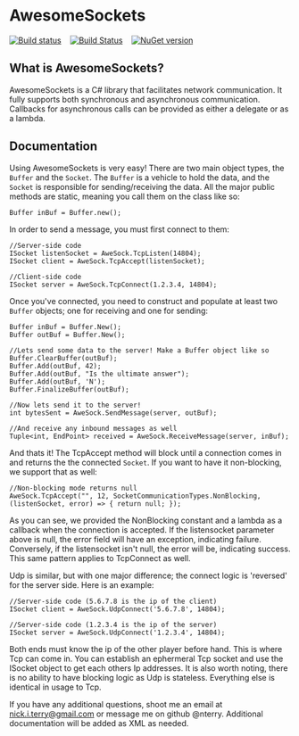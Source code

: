 AwesomeSockets
=========


[![Build status](https://ci.appveyor.com/api/projects/status/smh77tfj8rbqsiuy)](https://ci.appveyor.com/project/nterry/awesomesockets)&nbsp;&nbsp;&nbsp;&nbsp;[![Build Status](https://travis-ci.org/nterry/AwesomeSockets.svg?branch=master)](https://travis-ci.org/nterry/AwesomeSockets)&nbsp;&nbsp;&nbsp;&nbsp;[![NuGet version](https://badge.fury.io/nu/AwesomeSockets.png)](http://badge.fury.io/nu/AwesomeSockets)


What is AwesomeSockets?
-----------------------

AwesomeSockets is a C# library that facilitates network communication. It fully supports both 
synchronous and asynchronous communication. Callbacks for asynchronous calls can be provided 
as either a delegate or as a lambda.
	
Documentation
-------------
	
Using AwesomeSockets is very easy! There are two main object types, the `Buffer` and the `Socket`. The `Buffer` is a vehicle to hold the data, and the `Socket` is responsible for sending/receiving the data. All the major public methods are static, meaning you call them on the class like so:

	
	Buffer inBuf = Buffer.new();
	
In order to send a message, you must first connect to them:

	//Server-side code
	ISocket listenSocket = AweSock.TcpListen(14804);
	ISocket client = AweSock.TcpAccept(listenSocket);
	
	//Client-side code
	ISocket server = AweSock.TcpConnect(1.2.3.4, 14804);
	
Once you've connected, you need to construct and populate at least two `Buffer` objects; one for receiving and one for sending:

	Buffer inBuf = Buffer.New();
	Buffer outBuf = Buffer.New();
	
	//Lets send some data to the server! Make a Buffer object like so
	Buffer.ClearBuffer(outBuf);
	Buffer.Add(outBuf, 42);
	Buffer.Add(outBuf, "Is the ultimate answer");
	Buffer.Add(outBuf, 'N');
	Buffer.FinalizeBuffer(outBuf);
	
	//Now lets send it to the server!
	int bytesSent = AweSock.SendMessage(server, outBuf);
	
	//And receive any inbound messages as well
	Tuple<int, EndPoint> received = AweSock.ReceiveMessage(server, inBuf);

	
And thats it! The TcpAccept method will block until a connection comes in and returns the the connected `Socket`. If you want to have it non-blocking, we support that as well:
	
	//Non-blocking mode returns null
	AweSock.TcpAccept("", 12, SocketCommunicationTypes.NonBlocking, (listenSocket, error) => { return null; });
		
As you can see, we provided the NonBlocking constant and a lambda as a callback when the connection is accepted. If the listensocket parameter above is null, the error field will have an exception, indicating failure. Conversely, if the listensocket isn't null, the error will be, indicating success. This same pattern applies to TcpConnect as well.

Udp is similar, but with one major difference; the connect logic is 'reversed' for the server side. Here is an example:

	//Server-side code (5.6.7.8 is the ip of the client)
	ISocket client = AweSock.UdpConnect('5.6.7.8', 14804);
	
	//Server-side code (1.2.3.4 is the ip of the server)
	ISocket server = AweSock.UdpConnect('1.2.3.4', 14804);
	
Both ends must know the ip of the other player before hand. This is where Tcp can come in. You can establish an ephermeral Tcp socket and use the ISocket object to get each others Ip addresses. It is also worth noting, there is no ability to have blocking logic as Udp is stateless. Everything else is identical in usage to Tcp.

If you have any additional questions, shoot me an email at nick.i.terry@gmail.com or message me on github @nterry. Additional documentation will be added as XML as needed.
